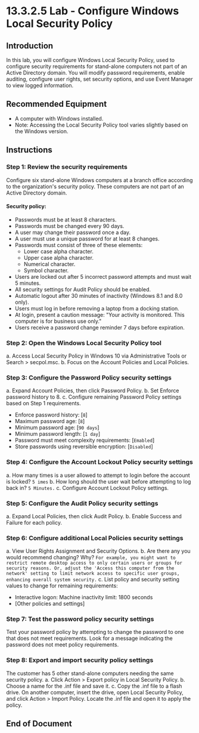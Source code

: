 # 13.3.2.5 Lab - Configure Windows Local Security Policy

## Introduction
In this lab, you will configure Windows Local Security Policy, used to configure security requirements for stand-alone computers not part of an Active Directory domain. You will modify password requirements, enable auditing, configure user rights, set security options, and use Event Manager to view logged information.

## Recommended Equipment
- A computer with Windows installed.
- Note: Accessing the Local Security Policy tool varies slightly based on the Windows version.

## Instructions

### Step 1: Review the security requirements
Configure six stand-alone Windows computers at a branch office according to the organization's security policy. These computers are not part of an Active Directory domain.

#### Security policy:
- Passwords must be at least 8 characters.
- Passwords must be changed every 90 days.
- A user may change their password once a day.
- A user must use a unique password for at least 8 changes.
- Passwords must consist of three of these elements:
  - Lower case alpha character.
  - Upper case alpha character.
  - Numerical character.
  - Symbol character.
- Users are locked out after 5 incorrect password attempts and must wait 5 minutes.
- All security settings for Audit Policy should be enabled.
- Automatic logout after 30 minutes of inactivity (Windows 8.1 and 8.0 only).
- Users must log in before removing a laptop from a docking station.
- At login, present a caution message: "Your activity is monitored. This computer is for business use only."
- Users receive a password change reminder 7 days before expiration.

### Step 2: Open the Windows Local Security Policy tool
a. Access Local Security Policy in Windows 10 via Administrative Tools or Search > secpol.msc.
b. Focus on the Account Policies and Local Policies.

### Step 3: Configure the Password Policy security settings
a. Expand Account Policies, then click Password Policy.
b. Set Enforce password history to 8.
c. Configure remaining Password Policy settings based on Step 1 requirements.
   - Enforce password history: [`8`]
   - Maximum password age: [`8`]
   - Minimum password age: [`90 days`]
   - Minimum password length: [`1 day`]
   - Password must meet complexity requirements: [`Emabled`]
   - Store passwords using reversible encryption: [`Disabled`]


### Step 4: Configure the Account Lockout Policy security settings
a. How many times is a user allowed to attempt to login before the account is locked?
   `5 imes`
b. How long should the user wait before attempting to log back in?
   `5 Minutes.`
c. Configure Account Lockout Policy settings.

### Step 5: Configure the Audit Policy security settings
a. Expand Local Policies, then click Audit Policy.
b. Enable Success and Failure for each policy.

### Step 6: Configure additional Local Policies security settings
a. View User Rights Assignment and Security Options.
b. Are there any you would recommend changing? Why?
   `For example, you might want to restrict remote desktop access to only certain users or groups for security reasons. Or, adjust the 'Access this computer from the network' setting to limit network access to specific user groups, enhancing overall system security.`
c. List policy and security setting values to change for remaining requirements:
   - Interactive logon: Machine inactivity limit: 1800 seconds
   - [Other policies and settings]

### Step 7: Test the password policy security settings
Test your password policy by attempting to change the password to one that does not meet requirements. Look for a message indicating the password does not meet policy requirements.

### Step 8: Export and import security policy settings
The customer has 5 other stand-alone computers needing the same security policy.
a. Click Action > Export policy in Local Security Policy.
b. Choose a name for the .inf file and save it.
c. Copy the .inf file to a flash drive. On another computer, insert the drive, open Local Security Policy, and click Action > Import Policy. Locate the .inf file and open it to apply the policy.

## End of Document
